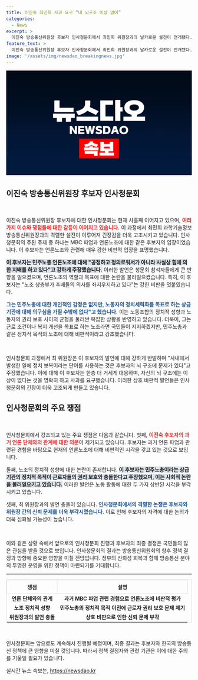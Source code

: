 ```yaml
---
title: 이진숙 최민희 사과 요구 “내 뇌구조 이상 없어”
categories:
  - News
excerpt: >
  이진숙 방송통신위원장 후보자 인사청문회에서 최민희 위원장과의 날카로운 설전이 전개됐다. 이 후보자는 민주노총에 대한 강력한 비판을 쏟아내며 긴장감을 높였다. 과연 후보자의 발언이 향후 방송통신 정책에 어떤 영향을 미칠지 주목된다.
feature_text: >
  이진숙 방송통신위원장 후보자 인사청문회에서 최민희 위원장과의 날카로운 설전이 전개됐다. 이 후보자는 민주노총에 대한 강력한 비판을 쏟아내며 긴장감을 높였다. 과연 후보자의 발언이 향후 방송통신 정책에 어떤 영향을 미칠지 주목된다.
image: '/assets/img/newsdao_breakingnews.jpg'
---
```


<p><img src="/assets/img/newsdao_breakingnews.jpg" alt="pcversion 속보" /></p>

<h2 data-ke-size="size26">이진숙 방송통신위원장 후보자 인사청문회</h2>

<p data-ke-size="size16">&nbsp;</p>

<p>이진숙 방송통신위원장 후보자에 대한 인사청문회는 현재 사흘째 이어지고 있으며, <b><span style="color: #ee2323;">여러 가지 이슈와 쟁점들에 대한 갈등이 이어지고 있습니다.</span></b> 이 과정에서 최민희 과학기술정보방송통신위원장과의 격렬한 설전이 이루어져 긴장감을 더욱 고조시키고 있습니다. 인사청문회의 주된 주제 중 하나는 MBC 파업과 언론노조에 대한 같은 후보자의 입장이었습니다. 이 후보자는 언론노조와 관련해 매우 강한 비판적 입장을 표명했습니다.</p>

<p><b><span style="background-color: #21538527;">이 후보자는 민주노총 언론노조에 대해 "공정하고 정의로워서가 아니라 사실상 힘에 의한 지배를 하고 있다"고 강하게 주장했습니다.</span></b> 이러한 발언은 청문회 참석자들에게 큰 반향을 일으켰으며, 언론노조의 역할과 목표에 대한 논란을 불러일으켰습니다. 특히, 이 후보자는 "노조 상층부가 후배들의 의사를 좌지우지하고 있다"는 강한 비판을 덧붙였습니다.</p>

<p><b><span style="color: #1a5490;">그는 민주노총에 대한 개인적인 감정은 없지만, 노동자의 정치세력화를 목표로 하는 상급 기관에 대해 의구심을 가질 수밖에 없다"고 했습니다.</span></b> 이는 노동조합의 정치적 성향과 노동자의 권리 보호 사이의 균형을 둘러싼 복잡한 상황을 반영하고 있습니다. 더욱이, 그는 근로 조건이나 복지 개선을 목표로 하는 노조라면 국민들이 지지하겠지만, 민주노총과 같은 정치적 목적의 노조에 대해 비판적이라고 강조했습니다.</p>

<p data-ke-size="size16">&nbsp;</p>

<p>인사청문회 과정에서 최 위원장은 이 후보자의 발언에 대해 강하게 반발하며 "사내에서 발생한 일에 정치 보복이라는 단어를 사용하는 것은 후보자의 뇌 구조에 문제가 있다"고 주장했습니다. 이에 대해 이 후보자는 한층 더 거세게 대응하며, 자신의 뇌 구조에는 이상이 없다는 것을 명확히 하고 사과를 요구했습니다. 이러한 상호 비판적 발언들은 인사청문회의 긴장이 더욱 고조되게 만들고 있습니다.</p>

<h2 data-ke-size="size26">인사청문회의 주요 쟁점</h2>

<p data-ke-size="size16">&nbsp;</p>

<p>인사청문회에서 강조되고 있는 주요 쟁점은 다음과 같습니다. 첫째, <b><span style="color: #ee2323;">이진숙 후보자의 과거 언론 단체와의 관계에 대한 의문</span></b>이 제기되고 있습니다. 후보자는 과거 언론 파업과 관련된 경험을 바탕으로 현재의 언론노조에 대해 비판적인 시각을 갖고 있는 것으로 보입니다.</p>

<p>둘째, 노조의 정치적 성향에 대한 논란이 존재합니다. <b><span style="background-color: #21538527;">이 후보자는 민주노총이라는 상급 기관의 정치적 목적이 근로자들의 권리 보호와 충돌한다고 주장했으며, 이는 사회적 논란을 불러일으키고 있습니다.</span></b> 이러한 발언은 노동 활동에 대한 두 가지 상반된 시각을 부각시키고 있습니다.</p>

<p>셋째, 최 위원장과의 발언 충돌이 있습니다. <b><span style="color: #1a5490;">인사청문회에서의 격렬한 논쟁은 후보자와 위원장 간의 신뢰 문제를 더욱 부각시켰습니다.</span></b> 이로 인해 후보자의 자격에 대한 논의가 더욱 심화될 가능성이 높습니다.</p>

<p data-ke-size="size16">&nbsp;</p>

<p>이와 같은 상황 속에서 앞으로의 인사청문회 진행과 후보자의 최종 결정은 국민들의 많은 관심을 받을 것으로 보입니다. 인사청문회의 결과는 방송통신위원회의 향후 정책 결정과 방향에 중요한 영향을 미칠 전망입니다. 정부의 신뢰성 회복과 함께 방송통신 분야의 투명한 운영을 위한 정책이 마련되기를 기대합니다.</p>

<hr>

<table style="width: 100%; border-collapse: collapse; border: 1px solid #dddddd;">
  <tr>
    <th style="text-align: center; padding: 8px; border: 1px solid #dddddd;"><b>쟁점</b></th>
    <th style="text-align: center; padding: 8px; border: 1px solid #dddddd;"><b>설명</b></th>
  </tr>
  <tr>
    <td style="text-align: center; height: 17px;"><b>언론 단체와의 관계</b></td>
    <td style="text-align: center; height: 17px;"><b>과거 MBC 파업 관련 경험으로 언론노조에 비판적 평가</b></td>
  </tr>
  <tr>
    <td style="text-align: center; height: 17px;"><b>노조 정치적 성향</b></td>
    <td style="text-align: center; height: 17px;"><b>민주노총의 정치적 목적 이전에 근로자 권리 보호 문제 제기</b></td>
  </tr>
  <tr>
    <td style="text-align: center; height: 17px;"><b>위원장과의 발언 충돌</b></td>
    <td style="text-align: center; height: 17px;"><b>상호 비판으로 인한 신뢰 문제 부각</b></td>
  </tr>
</table> 

<p data-ke-size="size16">&nbsp;</p>

<p>인사청문회는 앞으로도 계속해서 진행될 예정이며, 최종 결과는 후보자와 한국의 방송통신 정책에 큰 영향을 미칠 것입니다. 따라서 정책 결정자와 관련 기관은 이에 대한 주의를 기울일 필요가 있습니다.</p>
실시간 뉴스 속보는, <a href="https://newsdao.kr" rel="dofollow">https://newsdao.kr</a>


